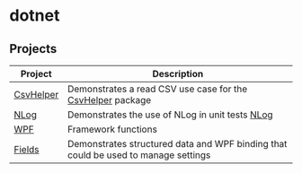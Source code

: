 # dotnet

## Projects

Project|Description
-------|-----------
[CsvHelper](./CsvHelper) | Demonstrates a read CSV use case for the [CsvHelper](http://joshclose.github.io/CsvHelper/) package
[NLog](./NLog) | Demonstrates the use of NLog in unit tests [NLog](http://nlog-project.org/)
[WPF](./Wpf) | Framework functions
[Fields](./Fields) | Demonstrates structured data and WPF binding that could be used to manage settings
